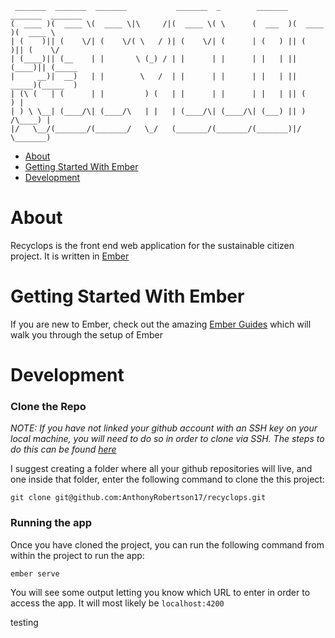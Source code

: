 ```
 _______  _______  _______           _______  _        _______  _______  _______
(  ____ )(  ____ \(  ____ \|\     /|(  ____ \( \      (  ___  )(  ____ )(  ____ \
| (    )|| (    \/| (    \/( \   / )| (    \/| (      | (   ) || (    )|| (    \/
| (____)|| (__    | |       \ (_) / | |      | |      | |   | || (____)|| (_____
|     __)|  __)   | |        \   /  | |      | |      | |   | ||  _____)(_____  )
| (\ (   | (      | |         ) (   | |      | |      | |   | || (            ) |
| ) \ \__| (____/\| (____/\   | |   | (____/\| (____/\| (___) || )      /\____) |
|/   \__/(_______/(_______/   \_/   (_______/(_______/(_______)|/       \_______)
```
- [About](#about)
- [Getting Started With Ember](#getting-started-with-ember)
- [Development](#development)

# About
Recyclops is the front end web application for the sustainable citizen project.
It is written in [Ember](https://www.emberjs.com/)

# Getting Started With Ember
If you are new to Ember, check out the amazing [Ember Guides](https://guides.emberjs.com/release/) which will walk you through the setup of Ember

# Development
### Clone the Repo
*NOTE: If you have not linked your github account with an SSH key on your local machine, you will need to do so in order to clone via SSH. The steps to do this can be found [here](https://help.github.com/articles/connecting-to-github-with-ssh/)*

I suggest creating a folder where all your github repositories will live, and one inside that folder, enter the following command to clone the this project:
```
git clone git@github.com:AnthonyRobertson17/recyclops.git
```

### Running the app
Once you have cloned the project, you can run the following command from within the project to run the app:
```
ember serve
```
You will see some output letting you know which URL to enter in order to access the app. It will most likely be `localhost:4200`

testing
